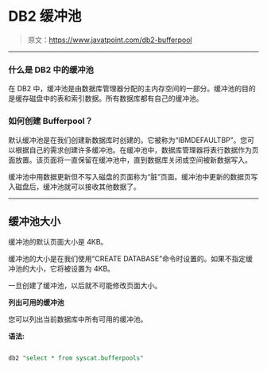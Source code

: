 # DB2 缓冲池

> 原文：<https://www.javatpoint.com/db2-bufferpool>

* * *

### 什么是 DB2 中的缓冲池

在 DB2 中，缓冲池是由数据库管理器分配的主内存空间的一部分。缓冲池的目的是缓存磁盘中的表和索引数据。所有数据库都有自己的缓冲池。

### 如何创建 Bufferpool？

默认缓冲池是在我们创建新数据库时创建的。它被称为“IBMDEFAULTBP”。您可以根据自己的需求创建许多缓冲池。在缓冲池中，数据库管理器将表行数据作为页面放置。该页面将一直保留在缓冲池中，直到数据库关闭或空间被新数据写入。

缓冲池中用数据更新但不写入磁盘的页面称为“脏”页面。缓冲池中更新的数据页写入磁盘后，缓冲池就可以接收其他数据了。

* * *

## 缓冲池大小

缓冲池的默认页面大小是 4KB。

缓冲池的大小是在我们使用“CREATE DATABASE”命令时设置的。如果不指定缓冲池的大小，它将被设置为 4KB。

一旦创建了缓冲池，以后就不可能修改页面大小。

**列出可用的缓冲池**

您可以列出当前数据库中所有可用的缓冲池。

**语法:**

```sql

db2 "select * from syscat.bufferpools"  

```